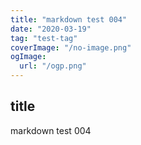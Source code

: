 ```yaml
---
title: "markdown test 004"
date: "2020-03-19"
tag: "test-tag"
coverImage: "/no-image.png"
ogImage:
  url: "/ogp.png"
---
```


## title

markdown test 004
